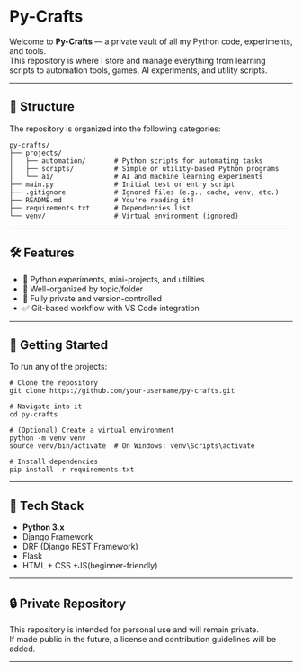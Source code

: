 # Py-Crafts

Welcome to **Py-Crafts** — a private vault of all my Python code, experiments, and tools.  
This repository is where I store and manage everything from learning scripts to automation tools, games, AI experiments, and utility scripts.

---

## 📂 Structure

The repository is organized into the following categories:

```
py-crafts/
├── projects/
│   ├── automation/       # Python scripts for automating tasks
│   ├── scripts/          # Simple or utility-based Python programs
│   └── ai/               # AI and machine learning experiments
├── main.py               # Initial test or entry script
├── .gitignore            # Ignored files (e.g., cache, venv, etc.)
├── README.md             # You're reading it!
├── requirements.txt      # Dependencies list
└── venv/                 # Virtual environment (ignored)
```

---

## 🛠 Features

- 🧪 Python experiments, mini-projects, and utilities
- 📁 Well-organized by topic/folder
- 🔐 Fully private and version-controlled
- ✅ Git-based workflow with VS Code integration

---

## 🚀 Getting Started

To run any of the projects:

```
# Clone the repository
git clone https://github.com/your-username/py-crafts.git

# Navigate into it
cd py-crafts

# (Optional) Create a virtual environment
python -m venv venv
source venv/bin/activate  # On Windows: venv\Scripts\activate

# Install dependencies
pip install -r requirements.txt
```

---

## 🤖 Tech Stack

- **Python 3.x**
- Django Framework
- DRF (Django REST Framework)
- Flask
- HTML + CSS +JS(beginner-friendly)

---

## 🔒 Private Repository

This repository is intended for personal use and will remain private.  
If made public in the future, a license and contribution guidelines will be added.

---
